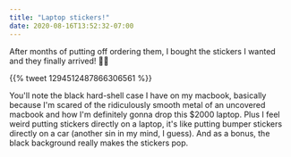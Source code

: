 ```yaml
---
title: "Laptop stickers!"
date: 2020-08-16T13:52:32-07:00
---
```


After months of putting off ordering them, I bought the stickers I wanted and they finally arrived!  🎉🌈

<!--more-->

{{% tweet 1294512487866306561 %}}

You'll note the black hard-shell case I have on my macbook, basically because I'm scared of the ridiculously smooth metal of an uncovered macbook and how I'm definitely gonna drop this $2000 laptop.
Plus I feel weird putting stickers directly on a laptop, it's like putting bumper stickers directly on a car (another sin in my mind, I guess).
And as a bonus, the black background really makes the stickers pop.
